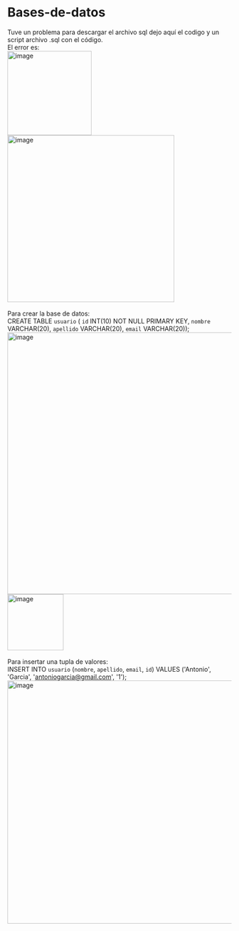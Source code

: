 # Bases-de-datos
Tuve un problema para descargar el archivo sql dejo aquí el codigo y un script archivo .sql con el código. <br>
El error es: <br>
<img width="189" alt="image" src="https://user-images.githubusercontent.com/109521077/235485267-cdb6937a-7211-4f59-b9e9-f1583ab1e455.png">
<img width="375" alt="image" src="https://user-images.githubusercontent.com/109521077/235483642-a4339ac4-e9c3-491c-9e8f-613276cd212c.png"> <br> <br>
Para crear la base de datos: <br>
CREATE TABLE `usuario` ( `id` INT(10) NOT NULL PRIMARY KEY, `nombre` VARCHAR(20), `apellido` VARCHAR(20), `email` VARCHAR(20));
<img width="588" alt="image" src="https://user-images.githubusercontent.com/109521077/235485060-3d31671b-f0de-4920-9e8a-5f727704c4b8.png">
<br>
<img width="126" alt="image" src="https://user-images.githubusercontent.com/109521077/235480632-7b212718-4159-4896-b8f0-63134138f4e1.png"> <br> <br>
Para insertar una tupla de valores: <br>
INSERT INTO `usuario` (`nombre`, `apellido`, `email`, `id`) VALUES ('Antonio', 'Garcia', 'antoniogarcia@gmail.com', '1'); <br>
<img width="546" alt="image" src="https://user-images.githubusercontent.com/109521077/235483227-badb311d-579f-4fe0-8cfa-bea51112099a.png">
